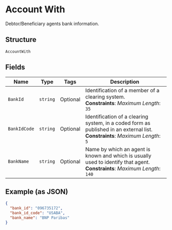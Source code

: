 
# Account With

Debtor/Beneficiary agents bank information.

## Structure

`AccountWith`

## Fields

| Name | Type | Tags | Description |
|  --- | --- | --- | --- |
| `BankId` | `string` | Optional | Identification of a member of a clearing system.<br>**Constraints**: *Maximum Length*: `35` |
| `BankIdCode` | `string` | Optional | Identification of a clearing system, in a coded form as published in an external list.<br>**Constraints**: *Maximum Length*: `5` |
| `BankName` | `string` | Optional | Name by which an agent is known and which is usually used to identify that agent.<br>**Constraints**: *Maximum Length*: `140` |

## Example (as JSON)

```json
{
  "bank_id": "096735172",
  "bank_id_code": "USABA",
  "bank_name": "BNP Paribas"
}
```

